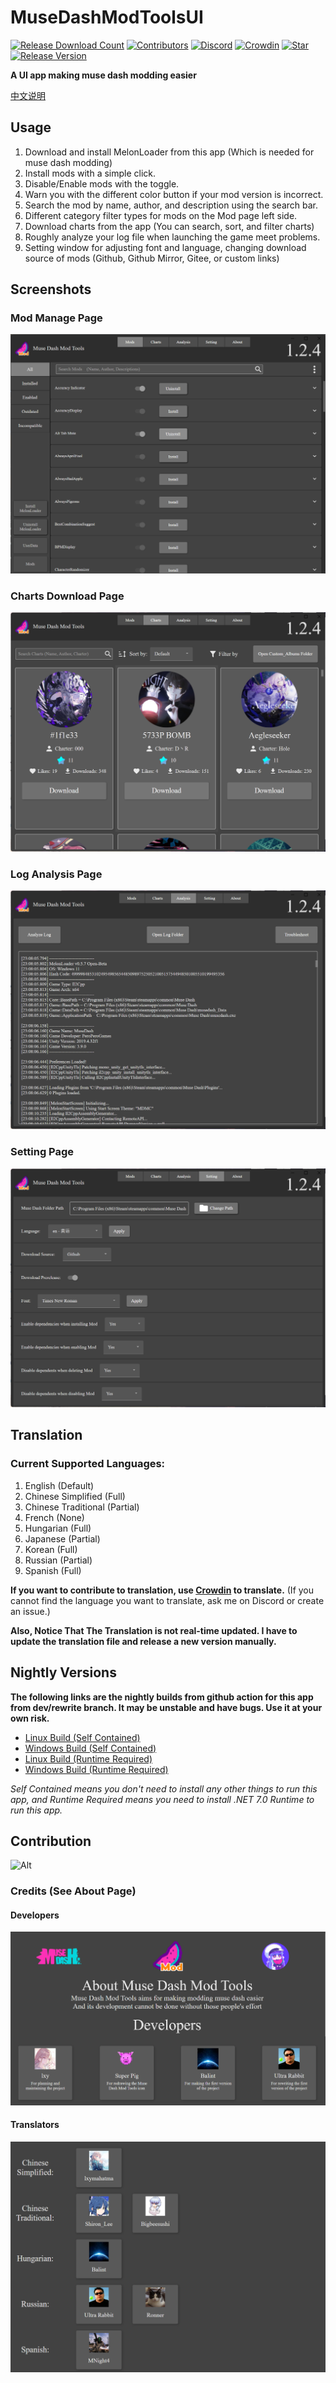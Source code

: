 # MuseDashModToolsUI

[![Release Download Count](https://img.shields.io/github/downloads/MDModsDev/MuseDashModToolsUI/total)](https://github.com/MDModsDev/MuseDashModToolsUI/releases)
[![Contributors](https://img.shields.io/github/contributors/MDModsDev/MuseDashModToolsUI)](https://github.com/MDModsDev/MuseDashModToolsUI/graphs/contributors)
[![Discord](https://img.shields.io/discord/812100927468470273)](https://discord.gg/mdmc)
[![Crowdin](https://badges.crowdin.net/musedashmodtools/localized.svg)](https://crowdin.com/project/musedashmodtools)
[![Star](https://img.shields.io/github/stars/MDModsDev/MuseDashModToolsUI)](https://github.com/MDModsDev/MuseDashModToolsUI/stargazers)
[![Release Version](https://img.shields.io/github/v/release/MDModsDev/MuseDashModToolsUI)](https://github.com/MDModsDev/MuseDashModToolsUI/releases/latest)

**A UI app making muse dash modding easier**

[中文说明](https://www.bilibili.com/read/cv22748380)

## Usage
1. Download and install MelonLoader from this app (Which is needed for muse dash modding)
2. Install mods with a simple click.
3. Disable/Enable mods with the toggle.
4. Warn you with the different color button if your mod version is incorrect.
5. Search the mod by name, author, and description using the search bar.
6. Different category filter types for mods on the Mod page left side.
7. Download charts from the app (You can search, sort, and filter charts)
8. Roughly analyze your log file when launching the game meet problems.
9. Setting window for adjusting font and language, changing download source of mods (Github, Github Mirror, Gitee, or custom links)


## Screenshots

### Mod Manage Page
![MainView](Intro/MainView.png)

### Charts Download Page
![ChartsDownload](Intro/Charts.png)

### Log Analysis Page
![LogAnalysis](Intro/Analysis.png)

### Setting Page
![Setting](Intro/Setting.png)


## Translation

### Current Supported Languages:

1. English (Default)
2. Chinese Simplified (Full)
3. Chinese Traditional (Partial)
4. French (None)
5. Hungarian (Full)
6. Japanese (Partial)
7. Korean (Full)
8. Russian (Partial)
9. Spanish (Full)

**If you want to contribute to translation, use [Crowdin](https://crowdin.com/project/musedashmodtools) to translate.** (If you cannot find the language you want to translate, ask me on Discord or create an issue.)

**Also, Notice That The Translation is not real-time updated. I have to update the translation file and release a new version manually.**


## Nightly Versions
**The following links are the nightly builds from github action for this app from dev/rewrite branch. It may be unstable and have bugs. Use it at your own risk.**

* [Linux Build (Self Contained)](https://nightly.link/MDModsDev/MuseDashModToolsUI/workflows/build/dev%2Frewrite/MuseDashModToolsUI-Release-Linux-net7.0-x64-self-contained.zip)
* [Windows Build (Self Contained)](https://nightly.link/MDModsDev/MuseDashModToolsUI/workflows/build/dev%2Frewrite/MuseDashModToolsUI-Release-Windows-net7.0-x64-self-contained.zip)
* [Linux Build (Runtime Required)](https://nightly.link/MDModsDev/MuseDashModToolsUI/workflows/build/dev%2Frewrite/MuseDashModToolsUI-Release-Linux-net7.0-x64-runtime-required.zip)
* [Windows Build (Runtime Required)](https://nightly.link/MDModsDev/MuseDashModToolsUI/workflows/build/dev%2Frewrite/MuseDashModToolsUI-Release-Windows-net7.0-x64-runtime-required.zip)

*Self Contained means you don't need to install any other things to run this app, and Runtime Required means you need to install .NET 7.0 Runtime to run this app.*


## Contribution
![Alt](https://repobeats.axiom.co/api/embed/383f9213373d55530c04c5bdec49e842cd5e17d7.svg)

### Credits (See About Page)
#### Developers
![Developers](Intro/Developers.png)

#### Translators
![Translators](Intro/Translators.png)